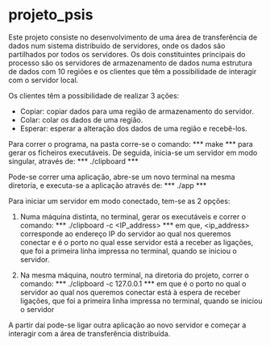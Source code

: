 # projeto_psis

Este projeto consiste no desenvolvimento de uma área de transferência de dados num sistema distribuído de servidores, onde os dados são partilhados por todos os servidores. Os dois constituintes principais do processo são os servidores de armazenamento de dados numa estrutura de dados com 10 regiões e os clientes que têm a possibilidade de interagir com o servidor local.

Os clientes têm a possibilidade de realizar 3 ações:
- Copiar: copiar dados para uma região de armazenamento do servidor.
- Colar: colar os dados de uma região.
- Esperar: esperar a alteração dos dados de uma região e recebê-los.

Para correr o programa, na pasta corre-se o comando:
*** make ***
para gerar os ficheiros executáveis. De seguida, inicia-se um servidor em modo singular, através de:
*** ./clipboard ***

Pode-se correr uma aplicação, abre-se um novo terminal na mesma diretoria, e executa-se a aplicação através de:
*** ./app ***

Para iniciar um servidor em modo conectado, tem-se as 2 opções:

1. Numa máquina distinta, no terminal, gerar os executáveis e correr o comando:
*** ./clipboard -c <IP_address> <port> ***
em que, <ip_address> corresponde ao endereço IP do servidor ao qual nos queremos conectar e <port> é o porto no qual esse servidor está a receber as ligações, que foi a primeira linha impressa no terminal, quando se iniciou o servidor.

2. Na mesma máquina, noutro terminal, na diretoria do projeto, correr o comando:
*** ./clipboard -c 127.0.0.1 <port> ***
em que <port> é o porto no qual o servidor ao qual nos queremos conectar está à espera de receber ligações, que foi a primeira linha impressa no terminal, quando se iniciou o servidor

A partir daí pode-se ligar outra aplicação ao novo servidor e começar a interagir com a área de transferência distribuída.
